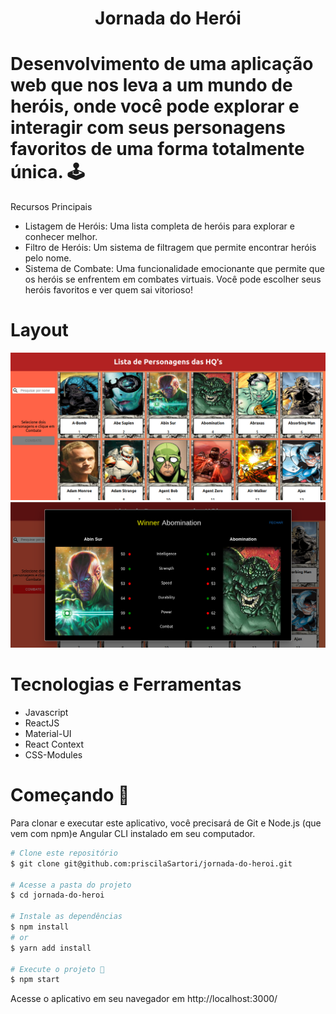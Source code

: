 <h1 align="center">Jornada do Herói</h1>

# Desenvolvimento de uma aplicação web que nos leva a um mundo de heróis, onde você pode explorar e interagir com seus personagens favoritos de uma forma totalmente única. 🕹

Recursos Principais
- Listagem de Heróis: Uma lista completa de heróis para explorar e conhecer melhor.
- Filtro de Heróis: Um sistema de filtragem que permite encontrar heróis pelo nome.
- Sistema de Combate: Uma funcionalidade emocionante que permite que os heróis se enfrentem em combates virtuais. Você pode escolher seus heróis favoritos e ver quem sai vitorioso!


# Layout
<p align="center">
  <img width="916" alt="project-jornada-do-heroi" src="https://github.com/priscilaSartori/jornada-do-heroi/blob/main/src/ImagemHQ.png?raw=true">
  <img width="916" alt="project-jornada-do-heroi" src="https://github.com/priscilaSartori/jornada-do-heroi/blob/main/src/ImageHQ2.png?raw=true">
</p>


# Tecnologias e Ferramentas
- Javascript
- ReactJS
- Material-UI
- React Context
- CSS-Modules
  

# Começando 🤖
Para clonar e executar este aplicativo, você precisará de Git e Node.js (que vem com npm)e Angular CLI instalado em seu computador.

```bash
# Clone este repositório
$ git clone git@github.com:priscilaSartori/jornada-do-heroi.git

# Acesse a pasta do projeto
$ cd jornada-do-heroi

# Instale as dependências
$ npm install 
# or
$ yarn add install

# Execute o projeto 📎 
$ npm start
```

Acesse o aplicativo em seu navegador em http://localhost:3000/
